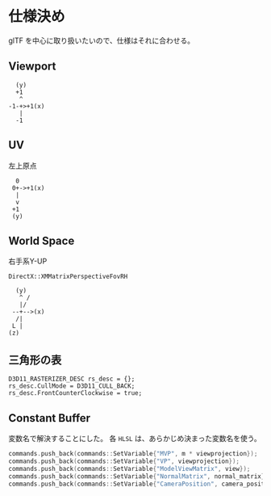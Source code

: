 # 仕様決め

glTF を中心に取り扱いたいので、仕様はそれに合わせる。


## Viewport

```
  (y)
  +1
   ^
-1-+>+1(x)
   |
  -1
```

## UV

左上原点

```
  0
 0+->+1(x)
  |
  v
 +1
 (y)
```

## World Space

右手系Y-UP

`DirectX::XMMatrixPerspectiveFovRH`

```
  (y)
   ^ /
   |/
 --+-->(x)
  /|
 L |
(z)
```

## 三角形の表

```
D3D11_RASTERIZER_DESC rs_desc = {};
rs_desc.CullMode = D3D11_CULL_BACK;
rs_desc.FrontCounterClockwise = true;
```

## Constant Buffer

変数名で解決することにした。
各 `HLSL` は、あらかじめ決まった変数名を使う。

```c++
commands.push_back(commands::SetVariable{"MVP", m * viewprojection});
commands.push_back(commands::SetVariable{"VP", viewprojection});
commands.push_back(commands::SetVariable{"ModelViewMatrix", view});
commands.push_back(commands::SetVariable{"NormalMatrix", normal_matrix});
commands.push_back(commands::SetVariable{"CameraPosition", camera_position});
```
